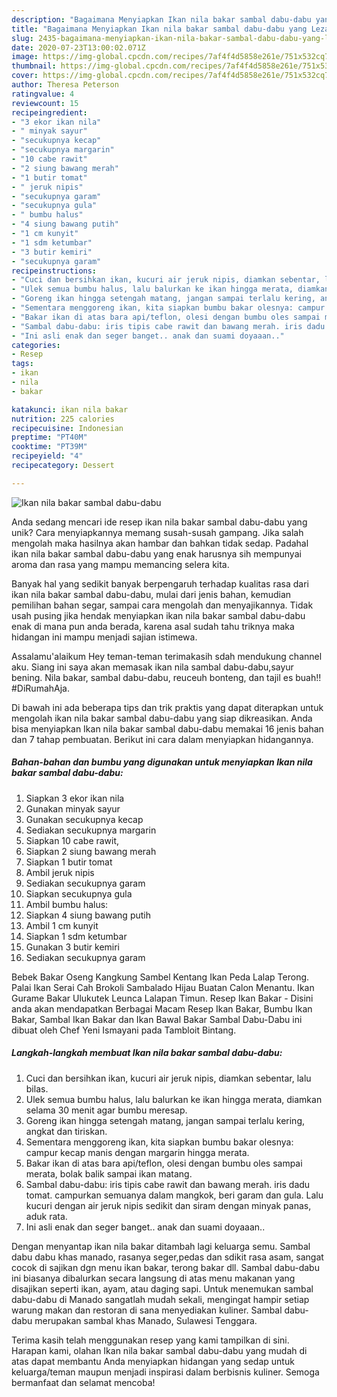```yaml
---
description: "Bagaimana Menyiapkan Ikan nila bakar sambal dabu-dabu yang Lezat Sekali"
title: "Bagaimana Menyiapkan Ikan nila bakar sambal dabu-dabu yang Lezat Sekali"
slug: 2435-bagaimana-menyiapkan-ikan-nila-bakar-sambal-dabu-dabu-yang-lezat-sekali
date: 2020-07-23T13:00:02.071Z
image: https://img-global.cpcdn.com/recipes/7af4f4d5858e261e/751x532cq70/ikan-nila-bakar-sambal-dabu-dabu-foto-resep-utama.jpg
thumbnail: https://img-global.cpcdn.com/recipes/7af4f4d5858e261e/751x532cq70/ikan-nila-bakar-sambal-dabu-dabu-foto-resep-utama.jpg
cover: https://img-global.cpcdn.com/recipes/7af4f4d5858e261e/751x532cq70/ikan-nila-bakar-sambal-dabu-dabu-foto-resep-utama.jpg
author: Theresa Peterson
ratingvalue: 4
reviewcount: 15
recipeingredient:
- "3 ekor ikan nila"
- " minyak sayur"
- "secukupnya kecap"
- "secukupnya margarin"
- "10 cabe rawit"
- "2 siung bawang merah"
- "1 butir tomat"
- " jeruk nipis"
- "secukupnya garam"
- "secukupnya gula"
- " bumbu halus"
- "4 siung bawang putih"
- "1 cm kunyit"
- "1 sdm ketumbar"
- "3 butir kemiri"
- "secukupnya garam"
recipeinstructions:
- "Cuci dan bersihkan ikan, kucuri air jeruk nipis, diamkan sebentar, lalu bilas."
- "Ulek semua bumbu halus, lalu balurkan ke ikan hingga merata, diamkan selama 30 menit agar bumbu meresap."
- "Goreng ikan hingga setengah matang, jangan sampai terlalu kering, angkat dan tiriskan."
- "Sementara menggoreng ikan, kita siapkan bumbu bakar olesnya: campur kecap manis dengan margarin hingga merata."
- "Bakar ikan di atas bara api/teflon, olesi dengan bumbu oles sampai merata, bolak balik sampai ikan matang."
- "Sambal dabu-dabu: iris tipis cabe rawit dan bawang merah. iris dadu tomat. campurkan semuanya dalam mangkok, beri garam dan gula. Lalu kucuri dengan air jeruk nipis sedikit dan siram dengan minyak panas, aduk rata."
- "Ini asli enak dan seger banget.. anak dan suami doyaaan.."
categories:
- Resep
tags:
- ikan
- nila
- bakar

katakunci: ikan nila bakar 
nutrition: 225 calories
recipecuisine: Indonesian
preptime: "PT40M"
cooktime: "PT39M"
recipeyield: "4"
recipecategory: Dessert

---
```



![Ikan nila bakar sambal dabu-dabu](https://img-global.cpcdn.com/recipes/7af4f4d5858e261e/751x532cq70/ikan-nila-bakar-sambal-dabu-dabu-foto-resep-utama.jpg)

Anda sedang mencari ide resep ikan nila bakar sambal dabu-dabu yang unik? Cara menyiapkannya memang susah-susah gampang. Jika salah mengolah maka hasilnya akan hambar dan bahkan tidak sedap. Padahal ikan nila bakar sambal dabu-dabu yang enak harusnya sih mempunyai aroma dan rasa yang mampu memancing selera kita.

Banyak hal yang sedikit banyak berpengaruh terhadap kualitas rasa dari ikan nila bakar sambal dabu-dabu, mulai dari jenis bahan, kemudian pemilihan bahan segar, sampai cara mengolah dan menyajikannya. Tidak usah pusing jika hendak menyiapkan ikan nila bakar sambal dabu-dabu enak di mana pun anda berada, karena asal sudah tahu triknya maka hidangan ini mampu menjadi sajian istimewa.

Assalamu&#39;alaikum Hey teman-teman terimakasih sdah mendukung channel aku. Siang ini saya akan memasak ikan nila sambal dabu-dabu,sayur bening. Nila bakar, sambal dabu-dabu, reuceuh bonteng, dan tajil es buah!! #DiRumahAja.


Di bawah ini ada beberapa tips dan trik praktis yang dapat diterapkan untuk mengolah ikan nila bakar sambal dabu-dabu yang siap dikreasikan. Anda bisa menyiapkan Ikan nila bakar sambal dabu-dabu memakai 16 jenis bahan dan 7 tahap pembuatan. Berikut ini cara dalam menyiapkan hidangannya.

<!--inarticleads1-->

##### Bahan-bahan dan bumbu yang digunakan untuk menyiapkan Ikan nila bakar sambal dabu-dabu:

1. Siapkan 3 ekor ikan nila
1. Gunakan  minyak sayur
1. Gunakan secukupnya kecap
1. Sediakan secukupnya margarin
1. Siapkan 10 cabe rawit,
1. Siapkan 2 siung bawang merah
1. Siapkan 1 butir tomat
1. Ambil  jeruk nipis
1. Sediakan secukupnya garam
1. Siapkan secukupnya gula
1. Ambil  bumbu halus:
1. Siapkan 4 siung bawang putih
1. Ambil 1 cm kunyit
1. Siapkan 1 sdm ketumbar
1. Gunakan 3 butir kemiri
1. Sediakan secukupnya garam


Bebek Bakar Oseng Kangkung Sambel Kentang Ikan Peda Lalap Terong. Palai Ikan Serai Cah Brokoli Sambalado Hijau Buatan Calon Menantu. Ikan Gurame Bakar Ulukutek Leunca Lalapan Timun. Resep Ikan Bakar - Disini anda akan mendapatkan Berbagai Macam Resep Ikan Bakar, Bumbu Ikan Bakar, Sambal Ikan Bakar dan Ikan Bawal Bakar Sambal Dabu-Dabu ini dibuat oleh Chef Yeni Ismayani pada Tambloit Bintang. 

<!--inarticleads2-->

##### Langkah-langkah membuat Ikan nila bakar sambal dabu-dabu:

1. Cuci dan bersihkan ikan, kucuri air jeruk nipis, diamkan sebentar, lalu bilas.
1. Ulek semua bumbu halus, lalu balurkan ke ikan hingga merata, diamkan selama 30 menit agar bumbu meresap.
1. Goreng ikan hingga setengah matang, jangan sampai terlalu kering, angkat dan tiriskan.
1. Sementara menggoreng ikan, kita siapkan bumbu bakar olesnya: campur kecap manis dengan margarin hingga merata.
1. Bakar ikan di atas bara api/teflon, olesi dengan bumbu oles sampai merata, bolak balik sampai ikan matang.
1. Sambal dabu-dabu: iris tipis cabe rawit dan bawang merah. iris dadu tomat. campurkan semuanya dalam mangkok, beri garam dan gula. Lalu kucuri dengan air jeruk nipis sedikit dan siram dengan minyak panas, aduk rata.
1. Ini asli enak dan seger banget.. anak dan suami doyaaan..


Dengan menyantap ikan nila bakar ditambah lagi keluarga semu. Sambal dabu dabu khas manado, rasanya seger,pedas dan sdikit rasa asam, sangat cocok di sajikan dgn menu ikan bakar, terong bakar dll. Sambal dabu-dabu ini biasanya dibalurkan secara langsung di atas menu makanan yang disajikan seperti ikan, ayam, atau daging sapi. Untuk menemukan sambal dabu-dabu di Manado sangatlah mudah sekali, mengingat hampir setiap warung makan dan restoran di sana menyediakan kuliner. Sambal dabu-dabu merupakan sambal khas Manado, Sulawesi Tenggara. 

Terima kasih telah menggunakan resep yang kami tampilkan di sini. Harapan kami, olahan Ikan nila bakar sambal dabu-dabu yang mudah di atas dapat membantu Anda menyiapkan hidangan yang sedap untuk keluarga/teman maupun menjadi inspirasi dalam berbisnis kuliner. Semoga bermanfaat dan selamat mencoba!
